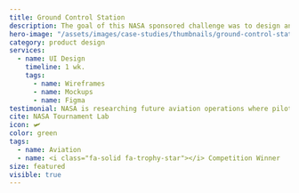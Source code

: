 ```yaml
---
title: Ground Control Station
description: The goal of this NASA sponsored challenge was to design an effective interface for simultaneously managing multiple autonomous vehicles.
hero-image: "/assets/images/case-studies/thumbnails/ground-control-station-thumbnail.png"
category: product design
services:
  - name: UI Design
    timeline: 1 wk.
    tags:
      - name: Wireframes
      - name: Mockups
      - name: Figma
testimonial: NASA is researching future aviation operations where pilots will simultaneously control multiple aircraft remotely.
cite: NASA Tournament Lab
icon: 🛩
color: green
tags:
  - name: Aviation
  - name: <i class="fa-solid fa-trophy-star"></i> Competition Winner
size: featured
visible: true
---
```

